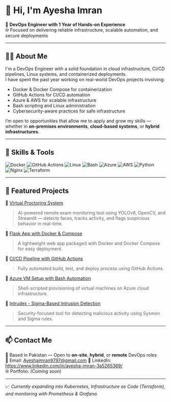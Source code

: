 # 👋 Hi, I'm Ayesha Imran

💼 **DevOps Engineer with 1 Year of Hands-on Experience**  
🌐 Focused on delivering reliable infrastructure, scalable automation, and secure deployments

---

## 👩‍💻 About Me

I'm a DevOps Engineer with a solid foundation in cloud infrastructure, CI/CD pipelines, Linux systems, and containerized deployments.  
I have spent the past year working on real-world DevOps projects involving:

- Docker & Docker Compose for containerization  
- GitHub Actions for CI/CD automation  
- Azure & AWS for scalable infrastructure  
- Bash scripting and Linux administration  
- Cybersecurity-aware practices for safe infrastructure

I’m open to opportunities that allow me to apply and grow my skills — whether in **on-premises environments**, **cloud-based systems**, or **hybrid infrastructures**.

---

## 🚀 Skills & Tools

![Docker](https://img.shields.io/badge/Docker-2496ED?style=flat&logo=docker&logoColor=white)
![GitHub Actions](https://img.shields.io/badge/GitHub%20Actions-2088FF?style=flat&logo=githubactions&logoColor=white)
![Linux](https://img.shields.io/badge/Linux-FCC624?style=flat&logo=linux&logoColor=black)
![Bash](https://img.shields.io/badge/Bash-4EAA25?style=flat&logo=gnubash&logoColor=white)
![Azure](https://img.shields.io/badge/Azure-0078D4?style=flat&logo=microsoftazure&logoColor=white)
![AWS](https://img.shields.io/badge/AWS-232F3E?style=flat&logo=amazonaws&logoColor=white)
![Python](https://img.shields.io/badge/Python-3776AB?style=flat&logo=python&logoColor=white)
![Nginx](https://img.shields.io/badge/Nginx-009639?style=flat&logo=nginx&logoColor=white)
![Terraform](https://img.shields.io/badge/Terraform-623CE4?style=flat&logo=terraform&logoColor=white)

---

## 📂 Featured Projects

🔹 [Virtual Proctoring System](https://github.com/ayesha9753/Virtual-Proctoring-System)
> AI-powered remote exam monitoring tool using YOLOv8, OpenCV, and Streamlit — detects faces, tracks activity, and flags suspicious behavior in real-time.

🔹 [Flask App with Docker & Compose](https://github.com/ayesha9753/Flask-docker-app)  
> A lightweight web app packaged with Docker and Docker Compose for easy deployment.

🔹 [CI/CD Pipeline with GitHub Actions](https://github.com/YOUR-USERNAME/github-actions-pipeline)  
> Fully automated build, test, and deploy process using GitHub Actions.

🔹 [Azure VM Setup with Bash Automation](https://github.com/YOUR-USERNAME/azure-vm-project)  
> Shell-scripted provisioning of virtual machines on Azure cloud infrastructure.

🔹 [Intrudex - Sigma-Based Intrusion Detection](https://github.com/YOUR-USERNAME/intrudex)  
> Security-focused tool for detecting malicious activity using Sysmon and Sigma rules.

---

## 📫 Contact Me

📍 Based in Pakistan — Open to **on-site**, **hybrid**, or **remote** DevOps roles  
📧 Email: Ayeshaimran9797@gmail.com 
🔗 LinkedIn: https://www.linkedin.com/in/ayesha-imran-3a5265369/  
🌐 Portfolio: *(Coming soon)*

---

📈 *Currently expanding into Kubernetes, Infrastructure as Code (Terraform), and monitoring with Prometheus & Grafana.*

